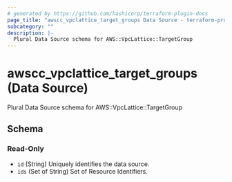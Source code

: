 ```yaml
---
# generated by https://github.com/hashicorp/terraform-plugin-docs
page_title: "awscc_vpclattice_target_groups Data Source - terraform-provider-awscc"
subcategory: ""
description: |-
  Plural Data Source schema for AWS::VpcLattice::TargetGroup
---
```


# awscc_vpclattice_target_groups (Data Source)

Plural Data Source schema for AWS::VpcLattice::TargetGroup



<!-- schema generated by tfplugindocs -->
## Schema

### Read-Only

- `id` (String) Uniquely identifies the data source.
- `ids` (Set of String) Set of Resource Identifiers.

